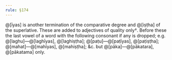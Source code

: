 ```yaml
---
rule: §174
---
```


@[īyas] is another termination of the comparative degree and @[iṣṭha] of the superlative. These are added to adjectives of quality only†. Before these the last vowel of a word with the following consonant if any is dropped; e.g. @[laghu]—@[laghīyas], @[laghiṣṭha]; @[paṭu]—@[paṭīyas], @[paṭiṣṭha]; @[mahat]—@[mahīyas], @[mahiṣṭha]; &c. but @[pāka]—@[pākatara], @[pākatama] only.